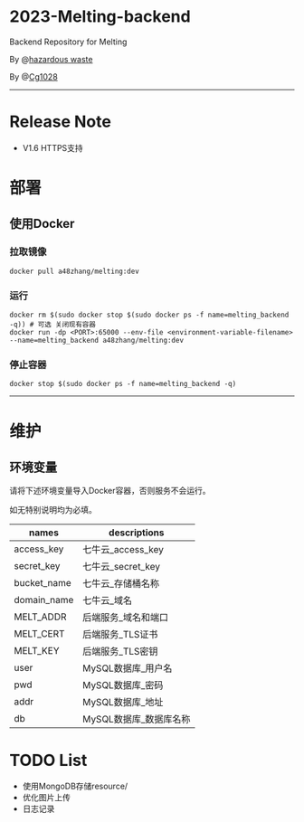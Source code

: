 # 2023-Melting-backend
Backend Repository for Melting

By @[hazardous waste](https://github.com/a48zhang)

By @[Cg1028](https://github.com/Cg1028)

---

# Release Note 
* V1.6 HTTPS支持

# 部署
## 使用Docker
### 拉取镜像
```shell
docker pull a48zhang/melting:dev
```
### 运行

```shell
docker rm $(sudo docker stop $(sudo docker ps -f name=melting_backend -q)) # 可选 关闭现有容器
docker run -dp <PORT>:65000 --env-file <environment-variable-filename> --name=melting_backend a48zhang/melting:dev
```

### 停止容器

```shell
docker stop $(sudo docker ps -f name=melting_backend -q)
```

---

# 维护
## 环境变量

请将下述环境变量导入Docker容器，否则服务不会运行。

如无特别说明均为必填。

| names       | descriptions   |
|-------------|----------------|
| access_key  | 七牛云_access_key |
| secret_key  | 七牛云_secret_key |
| bucket_name | 七牛云_存储桶名称      |
| domain_name | 七牛云_域名         |
| MELT_ADDR   | 后端服务_域名和端口     |
| MELT_CERT   | 后端服务_TLS证书     |
| MELT_KEY    | 后端服务_TLS密钥     |
| user        | MySQL数据库_用户名   |
| pwd         | MySQL数据库_密码    |
| addr        | MySQL数据库_地址    |
| db          | MySQL数据库_数据库名称 |

# TODO List
* 使用MongoDB存储resource/
* 优化图片上传
* 日志记录



